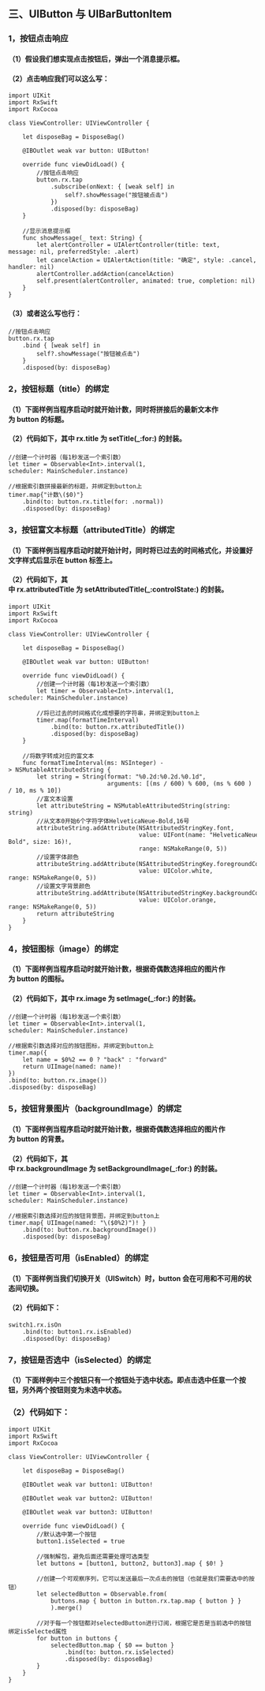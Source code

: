 ## 三、UIButton 与 UIBarButtonItem
### 1，按钮点击响应
#### （1）假设我们想实现点击按钮后，弹出一个消息提示框。

#### （2）点击响应我们可以这么写：

```
import UIKit
import RxSwift
import RxCocoa
 
class ViewController: UIViewController {
     
    let disposeBag = DisposeBag()
     
    @IBOutlet weak var button: UIButton!
     
    override func viewDidLoad() {
        //按钮点击响应
        button.rx.tap
            .subscribe(onNext: { [weak self] in
                self?.showMessage("按钮被点击")
            })
            .disposed(by: disposeBag)
    }
     
    //显示消息提示框
    func showMessage(_ text: String) {
        let alertController = UIAlertController(title: text, message: nil, preferredStyle: .alert)
        let cancelAction = UIAlertAction(title: "确定", style: .cancel, handler: nil)
        alertController.addAction(cancelAction)
        self.present(alertController, animated: true, completion: nil)
    }
}

```
#### （3）或者这么写也行：

```
//按钮点击响应
button.rx.tap
    .bind { [weak self] in
        self?.showMessage("按钮被点击")
    }
    .disposed(by: disposeBag)
```

### 2，按钮标题（title）的绑定
#### （1）下面样例当程序启动时就开始计数，同时将拼接后的最新文本作为 button 的标题。


#### （2）代码如下，其中 rx.title 为 setTitle(_:for:) 的封装。

```
//创建一个计时器（每1秒发送一个索引数）
let timer = Observable<Int>.interval(1, scheduler: MainScheduler.instance)
 
//根据索引数拼接最新的标题，并绑定到button上
timer.map{"计数\($0)"}
    .bind(to: button.rx.title(for: .normal))
    .disposed(by: disposeBag)

```

### 3，按钮富文本标题（attributedTitle）的绑定
#### （1）下面样例当程序启动时就开始计时，同时将已过去的时间格式化，并设置好文字样式后显示在 button 标签上。


#### （2）代码如下，其中 rx.attributedTitle 为 setAttributedTitle(_:controlState:) 的封装。

```
import UIKit
import RxSwift
import RxCocoa
 
class ViewController: UIViewController {
     
    let disposeBag = DisposeBag()
     
    @IBOutlet weak var button: UIButton!
     
    override func viewDidLoad() {
        //创建一个计时器（每1秒发送一个索引数）
        let timer = Observable<Int>.interval(1, scheduler: MainScheduler.instance)
         
        //将已过去的时间格式化成想要的字符串，并绑定到button上
        timer.map(formatTimeInterval)
            .bind(to: button.rx.attributedTitle())
            .disposed(by: disposeBag)
    }
     
    //将数字转成对应的富文本
    func formatTimeInterval(ms: NSInteger) -> NSMutableAttributedString {
        let string = String(format: "%0.2d:%0.2d.%0.1d",
                            arguments: [(ms / 600) % 600, (ms % 600 ) / 10, ms % 10])
        //富文本设置
        let attributeString = NSMutableAttributedString(string: string)
        //从文本0开始6个字符字体HelveticaNeue-Bold,16号
        attributeString.addAttribute(NSAttributedStringKey.font,
                                     value: UIFont(name: "HelveticaNeue-Bold", size: 16)!,
                                     range: NSMakeRange(0, 5))
        //设置字体颜色
        attributeString.addAttribute(NSAttributedStringKey.foregroundColor,
                                     value: UIColor.white, range: NSMakeRange(0, 5))
        //设置文字背景颜色
        attributeString.addAttribute(NSAttributedStringKey.backgroundColor,
                                     value: UIColor.orange, range: NSMakeRange(0, 5))
        return attributeString
    }
}

```


### 4，按钮图标（image）的绑定

#### （1）下面样例当程序启动时就开始计数，根据奇偶数选择相应的图片作为 button 的图标。

#### （2）代码如下，其中 rx.image 为 setImage(_:for:) 的封装。

```
//创建一个计时器（每1秒发送一个索引数）
let timer = Observable<Int>.interval(1, scheduler: MainScheduler.instance)
 
//根据索引数选择对应的按钮图标，并绑定到button上
timer.map({
    let name = $0%2 == 0 ? "back" : "forward"
    return UIImage(named: name)!
})
.bind(to: button.rx.image())
.disposed(by: disposeBag)
```


### 5，按钮背景图片（backgroundImage）的绑定

#### （1）下面样例当程序启动时就开始计数，根据奇偶数选择相应的图片作为 button 的背景。


#### （2）代码如下，其中 rx.backgroundImage 为 setBackgroundImage(_:for:) 的封装。

```
//创建一个计时器（每1秒发送一个索引数）
let timer = Observable<Int>.interval(1, scheduler: MainScheduler.instance)
 
//根据索引数选择对应的按钮背景图，并绑定到button上
timer.map{ UIImage(named: "\($0%2)")! }
    .bind(to: button.rx.backgroundImage())
    .disposed(by: disposeBag)
```


### 6，按钮是否可用（isEnabled）的绑定
#### （1）下面样例当我们切换开关（UISwitch）时，button 会在可用和不可用的状态间切换。

#### （2）代码如下：

```
switch1.rx.isOn
    .bind(to: button1.rx.isEnabled)
    .disposed(by: disposeBag)
```


### 7，按钮是否选中（isSelected）的绑定
#### （1）下面样例中三个按钮只有一个按钮处于选中状态。即点击选中任意一个按钮，另外两个按钮则变为未选中状态。


### （2）代码如下：

```
import UIKit
import RxSwift
import RxCocoa
 
class ViewController: UIViewController {
     
    let disposeBag = DisposeBag()
     
    @IBOutlet weak var button1: UIButton!
     
    @IBOutlet weak var button2: UIButton!
     
    @IBOutlet weak var button3: UIButton!
     
    override func viewDidLoad() {
        //默认选中第一个按钮
        button1.isSelected = true
         
        //强制解包，避免后面还需要处理可选类型
        let buttons = [button1, button2, button3].map { $0! }
         
        //创建一个可观察序列，它可以发送最后一次点击的按钮（也就是我们需要选中的按钮）
        let selectedButton = Observable.from(
            buttons.map { button in button.rx.tap.map { button } }
            ).merge()
         
        //对于每一个按钮都对selectedButton进行订阅，根据它是否是当前选中的按钮绑定isSelected属性
        for button in buttons {
            selectedButton.map { $0 == button }
                .bind(to: button.rx.isSelected)
                .disposed(by: disposeBag)
        }
    }
}
```


